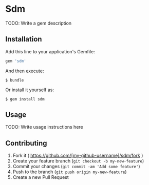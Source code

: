 # Sdm

TODO: Write a gem description

## Installation

Add this line to your application's Gemfile:

```ruby
gem 'sdm'
```

And then execute:

    $ bundle

Or install it yourself as:

    $ gem install sdm

## Usage

TODO: Write usage instructions here

## Contributing

1. Fork it ( https://github.com/[my-github-username]/sdm/fork )
2. Create your feature branch (`git checkout -b my-new-feature`)
3. Commit your changes (`git commit -am 'Add some feature'`)
4. Push to the branch (`git push origin my-new-feature`)
5. Create a new Pull Request
